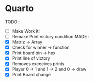 # Quarto 

TODO :
- [ ] Make Work it!
- [ ] Remake Print victory condition
MADE :
- [x] Matriz -> Array
- [x] Check for winner -> function
- [x] Print board bin -> hex
- [x] Print line of victory
- [x] Removes excecives prints
- [x] Player 0 -> 1 and 1 -> 2 and 0 -> draw
- [x] Print Board change
